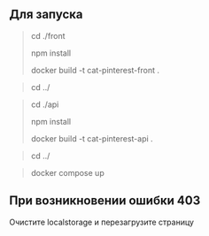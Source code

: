 ## Для запуска

> cd ./front
> 
> npm install
> 
> docker build -t cat-pinterest-front .

> cd ../

> cd ./api
> 
> npm install
> 
> docker build -t cat-pinterest-api .

> cd ../

> docker compose up

## При возникновении ошибки 403

Очистите localstorage и перезагрузите страницу
